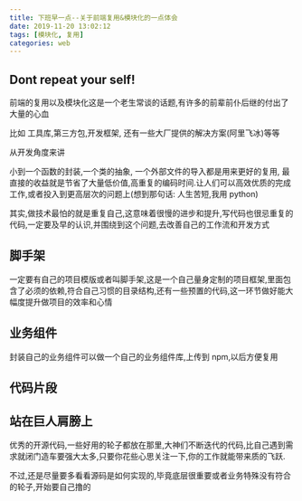 ```yaml
---
title: 下班早一点--关于前端复用&模块化的一点体会
date: 2019-11-20 13:02:12
tags: [模块化, 复用]
categories: web
---
```


## Dont repeat your self!

前端的复用以及模块化这是一个老生常谈的话题,有许多的前辈前仆后继的付出了大量的心血

比如 工具库,第三方包,开发框架, 还有一些大厂提供的解决方案(阿里飞冰)等等

从开发角度来讲

小到一个函数的封装,一个类的抽象, 一个外部文件的导入都是用来更好的复用, 最直接的收益就是节省了大量低价值,高重复的编码时间.让人们可以高效优质的完成工作,或者投入到更高层次的问题上(想到那句话: 人生苦短,我用 python)

其实,做技术最怕的就是重复自己,这意味着很慢的进步和提升,写代码也很忌重复的代码,一定要及早的认识,并围绕到这个问题,去改善自己的工作流和开发方式

## 脚手架

一定要有自己的项目模版或者叫脚手架,这是一个自己量身定制的项目框架,里面包含了必须的依赖,符合自己习惯的目录结构,还有一些预置的代码,这一环节做好能大幅度提升做项目的效率和心情

## 业务组件

封装自己的业务组件可以做一个自己的业务组件库,上传到 npm,以后方便复用

## 代码片段

## 站在巨人肩膀上

优秀的开源代码,一些好用的轮子都放在那里,大神们不断迭代的代码,比自己遇到需求就闭门造车要强大太多,只要你花些心思关注一下,你的工作就能带来质的飞跃.

不过,还是尽量要多看看源码是如何实现的,毕竟底层很重要或者业务特殊没有符合的轮子,开始要自己撸的
